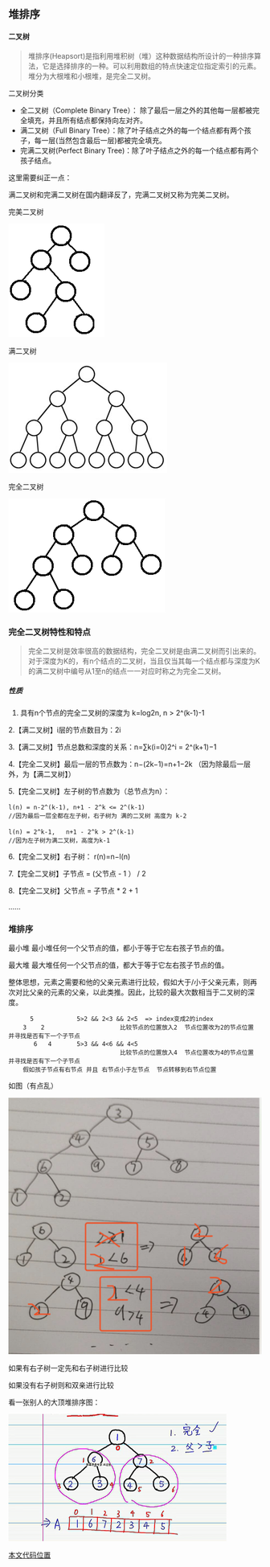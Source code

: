 ## 堆排序

#### 二叉树

> 堆排序(Heapsort)是指利用堆积树（堆）这种数据结构所设计的一种排序算法，它是选择排序的一种。可以利用数组的特点快速定位指定索引的元素。堆分为大根堆和小根堆，是完全二叉树。

二叉树分类

- 全二叉树（Complete Binary Tree）： 除了最后一层之外的其他每一层都被完全填充，并且所有结点都保持向左对齐。
- 满二叉树（Full Binary Tree）：除了叶子结点之外的每一个结点都有两个孩子，每一层(当然包含最后一层)都被完全填充。
- 完满二叉树(Perfect Binary Tree)：除了叶子结点之外的每一个结点都有两个孩子结点。


这里需要纠正一点：

满二叉树和完满二叉树在国内翻译反了，完满二叉树又称为完美二叉树。

完美二叉树

![](https://raw.githubusercontent.com/lwl1989/javaTest/master/static/完美二叉树.png)

满二叉树

![](https://raw.githubusercontent.com/lwl1989/javaTest/master/static/满二叉树.png)

完全二叉树

![](https://raw.githubusercontent.com/lwl1989/javaTest/master/static/完全二叉树.png)

### 完全二叉树特性和特点

> 完全二叉树是效率很高的数据结构，完全二叉树是由满二叉树而引出来的。对于深度为K的，有n个结点的二叉树，当且仅当其每一个结点都与深度为K的满二叉树中编号从1至n的结点一一对应时称之为完全二叉树。

##### 性质

1. 具有n个节点的完全二叉树的深度为 k=log2n, n > 2^(k-1)-1

2.【满二叉树】i层的节点数目为：2i

3.【满二叉树】节点总数和深度的关系：n=∑k(i=0)2^i = 2^(k+1)−1

4.【完全二叉树】最后一层的节点数为：n−(2k−1)=n+1−2k （因为除最后一层外，为【满二叉树】）

5.【完全二叉树】左子树的节点数为（总节点为n）：

    l(n) = n-2^(k-1), n+1 - 2^k <= 2^(k-1)
    //因为最后一层全都在左子树，右子树为 满的二叉树 高度为 k-2

    l(n) = 2^k-1,   n+1 - 2^k > 2^(k-1)
    //因为左子树为满二叉树，高度为k-1

6.【完全二叉树】右子树： r(n)=n−l(n)

7.【完全二叉树】子节点 = (父节点 - 1 ） / 2

8.【完全二叉树】父节点 = 子节点 * 2 + 1

......


### 堆排序


最小堆 最小堆任何一个父节点的值，都小于等于它左右孩子节点的值。

最大堆 最大堆任何一个父节点的值，都大于等于它左右孩子节点的值。

整体思想，元素之需要和他的父亲元素进行比较，假如大于/小于父亲元素，则再次对比父亲的元素的父亲，以此类推。因此，比较的最大次数相当于二叉树的深度。


```
      5            5>2 && 2<3 && 2<5  => index变成2的index
    3    2                     比较节点的位置放入2  节点位置改为2的节点位置 并寻找是否有下一个子节点
       6   4       5>3 && 4<6 && 4<5
                               比较节点的位置放入4  节点位置改为4的节点位置 并寻找是否有下一个子节点
    假如孩子节点有右节点 并且 右节点小于左节点  节点转移到右节点位置
```


如图（有点乱）

![](https://raw.githubusercontent.com/lwl1989/javaTest/master/static/排序过程.png)

如果有右子树一定先和右子树进行比较

如果没有右子树则和双亲进行比较

看一张别人的大顶堆排序图：

![](https://raw.githubusercontent.com/lwl1989/javaTest/master/static/别人的大顶堆排序图.png)


[本文代码位置](https://github.com/lwl1989/javaTest/blob/master/src/Self/Heap.java)
